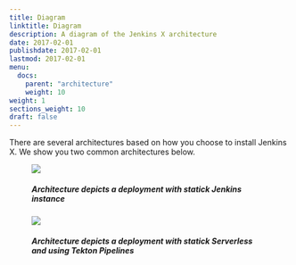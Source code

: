 ```yaml
---
title: Diagram
linktitle: Diagram
description: A diagram of the Jenkins X architecture
date: 2017-02-01
publishdate: 2017-02-01
lastmod: 2017-02-01
menu:
  docs:
    parent: "architecture"
    weight: 10
weight: 1
sections_weight: 10
draft: false
---
```


There are several architectures based on how you choose to install Jenkins X. We show you two common architectures below.

<figure>
<img src="/images/ArchitectureStaticJenkins.png"/>
<figcaption>
<h5>Architecture depicts a deployment with statick Jenkins instance</h5>
</figcaption>
</figure>




<figure>
<img src="https://via.placeholder.com/728x500.png?text=Coming+Soon"

<figcaption>
<h5>Architecture depicts a deployment with statick Serverless and using Tekton Pipelines</h5>
</figcaption>
</figure>